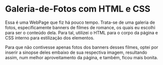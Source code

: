# Galeria-de-Fotos com HTML e CSS
Essa é uma WebPage que fiz há pouco tempo. Trata-se de uma galeria de fotos, especificamente banners de filmes de romance, os quais eu escolhi para ser o conteúdo dela. Para tal, utilizei o HTML para o corpo da página e CSS interno para estilização dos elementos. 

Para que não contivesse apenas fotos  dos banners desses filmes, optei por inserir a sinopse deles embaixo de sua respectiva imagem, resultando assim, num melhor aproveitamento da página, e também, ficou mais bonita.
